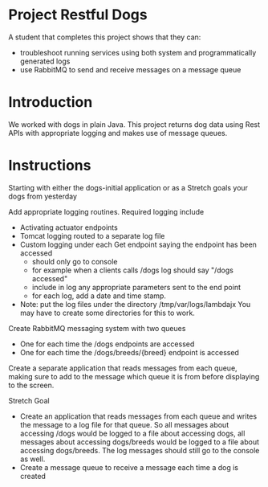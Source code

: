 # Project Restful Dogs

A student that completes this project shows that they can:
* troubleshoot running services using both system and programmatically generated logs
* use RabbitMQ to send and receive messages on a message queue

# Introduction

We worked with dogs in plain Java. This project returns dog data using Rest APIs with appropriate logging and makes use of message queues.

# Instructions

Starting with either the dogs-initial application or as a Stretch goals your dogs from yesterday

Add appropriate logging routines. Required logging include
  * Activating actuator endpoints
  * Tomcat logging routed to a separate log file
  * Custom logging under each Get endpoint saying the endpoint has been accessed
    * should only go to console
    * for example when a clients calls /dogs log should say "/dogs accessed"
    * include in log any appropriate parameters sent to the end point
    * for each log, add a date and time stamp.
  * Note: put the log files under the directory /tmp/var/logs/lambdajx You may have to create some directories for this to work.

Create RabbitMQ messaging system with two queues
  * One for each time the /dogs endpoints are accessed
  * One for each time the /dogs/breeds/{breed} endpoint is accessed
  
Create a separate application that reads messages from each queue, making sure to add to the message which queue it is from before displaying to the screen.

Stretch Goal
  * Create an application that reads messages from each queue and writes the message to a log file for that queue. So all messages about accessing /dogs would be logged to a file about accessing dogs, all messages about accessing dogs/breeds would be logged to a file about accessing dogs/breeds. The log messages should still go to the console as well.
  * Create a message queue to receive a message each time a dog is created
